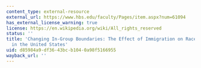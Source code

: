 ```yaml
---
content_type: external-resource
external_url: https://www.hbs.edu/faculty/Pages/item.aspx?num=61094
has_external_license_warning: true
license: https://en.wikipedia.org/wiki/All_rights_reserved
status: ''
title: 'Changing In-Group Boundaries: The Effect of Immigration on Race Relations
  in the United States'
uid: d85984a9-df36-43bc-b104-0a98f5166955
wayback_url: ''
---
```

